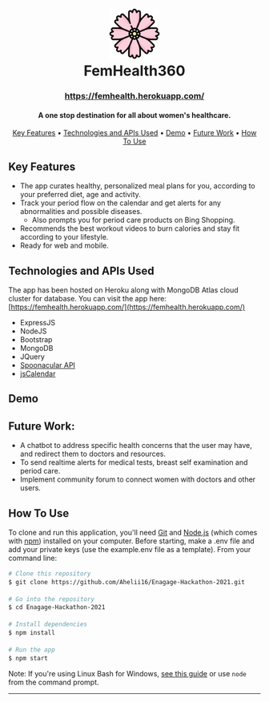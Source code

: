 
<h1 align="center">
  <br>
  <a href=".."><img src="public/images/pink-cosmos.png" alt="FemHealth360" width="100"></a>
  <br>
  FemHealth360
  <br>
</h1>
<h3 align="center">
  <a href="https://femhealth.herokuapp.com/" target="_blank">https://femhealth.herokuapp.com/</a>
</h3>

<h4 align="center">A one stop destination for all about women's healthcare. </h4>

<!-- <p align="center">
  <a href="https://badge.fury.io/js/electron-markdownify">
    <img src="https://badge.fury.io/js/electron-markdownify.svg"
         alt="Gitter">
  </a>
  <a href="https://gitter.im/amitmerchant1990/electron-markdownify"><img src="https://badges.gitter.im/amitmerchant1990/electron-markdownify.svg"></a>
  <a href="https://saythanks.io/to/amitmerchant1990">
      <img src="https://img.shields.io/badge/SayThanks.io-%E2%98%BC-1EAEDB.svg">
  </a>
  <a href="https://www.paypal.me/AmitMerchant">
    <img src="https://img.shields.io/badge/$-donate-ff69b4.svg?maxAge=2592000&amp;style=flat">
  </a>
</p> -->

<p align="center">
  <a href="#key-features">Key Features</a> •
  <a href="#technologies-and-apis-used">Technologies and APIs Used</a> •
  <a href="#demo">Demo</a> •
  <a href="#future-work">Future Work</a> •
  <a href="#how-to-use">How To Use</a>  
</p>
<!-- 
![screenshot](https://raw.githubusercontent.com/amitmerchant1990/electron-markdownify/master/app/img/markdownify.gif) -->

## Key Features

* The app curates healthy, personalized meal plans for you, according to your preferred diet, age and activity.
* Track your period flow on the calendar and get alerts for any abnormalities and possible diseases.
  - Also prompts you for period care products on Bing Shopping.
* Recommends the best workout videos to burn calories and stay fit according to your lifestyle.
* Ready for web and mobile.

## Technologies and APIs Used

The app has been hosted on Heroku along with MongoDB Atlas cloud cluster for database. You can visit the app here: [https://femhealth.herokuapp.com/](https://femhealth.herokuapp.com/)

- ExpressJS
- NodeJS
- Bootstrap
- MongoDB 
- JQuery
- [Spoonacular API](https://spoonacular.com/food-api/docs#Generate-Meal-Plan)
- [jsCalendar](https://gramthanos.github.io/jsCalendar/index.html)

## Demo

## Future Work:

 - A chatbot to address specific health concerns that the user may have, and redirect them to doctors and resources.
 - To send realtime alerts for medical tests, breast self examination and period care.
 - Implement community forum to connect women with doctors and other users.

## How To Use

To clone and run this application, you'll need [Git](https://git-scm.com) and [Node.js](https://nodejs.org/en/download/) (which comes with [npm](http://npmjs.com)) installed on your computer. Before starting, make a .env file and add your private keys (use the example.env file as a template). From your command line:

```bash
# Clone this repository
$ git clone https://github.com/Ahelii16/Enagage-Hackathon-2021.git

# Go into the repository
$ cd Enagage-Hackathon-2021

# Install dependencies
$ npm install

# Run the app
$ npm start
```

Note: If you're using Linux Bash for Windows, [see this guide](https://www.howtogeek.com/261575/how-to-run-graphical-linux-desktop-applications-from-windows-10s-bash-shell/) or use `node` from the command prompt.


---

